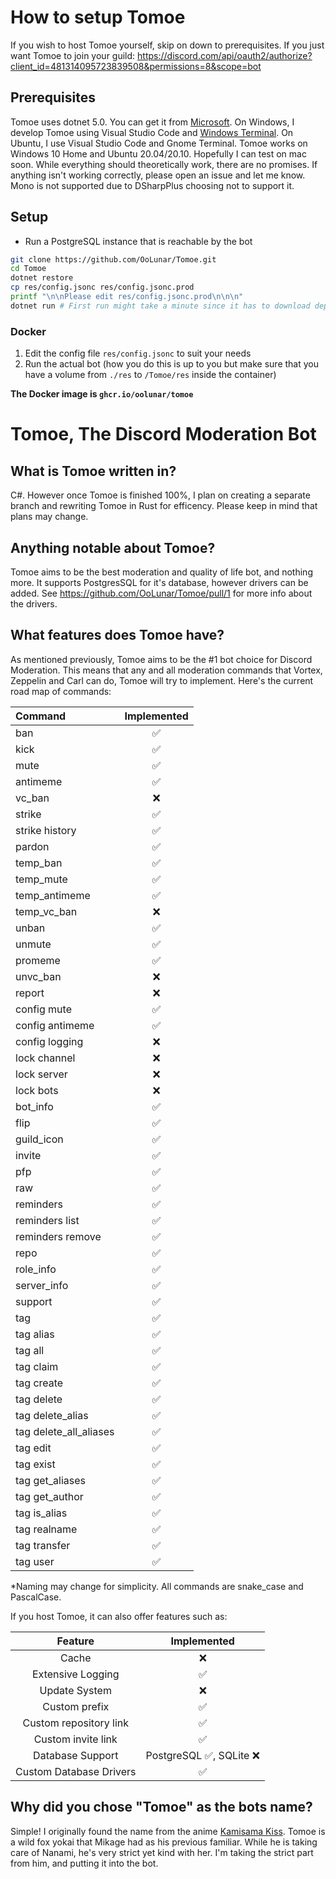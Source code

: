 # How to setup Tomoe

If you wish to host Tomoe yourself, skip on down to prerequisites. If you just want Tomoe to join your guild: https://discord.com/api/oauth2/authorize?client_id=481314095723839508&permissions=8&scope=bot

## Prerequisites

Tomoe uses dotnet 5.0. You can get it from [Microsoft](https://dotnet.microsoft.com/download/dotnet/5.0). On Windows, I develop Tomoe using Visual Studio Code and [Windows Terminal](https://www.microsoft.com/en-us/p/windows-terminal/9n0dx20hk701). On Ubuntu, I use Visual Studio Code and Gnome Terminal. Tomoe works on Windows 10 Home and Ubuntu 20.04/20.10. Hopefully I can test on mac soon. While everything should theoretically work, there are no promises. If anything isn't working correctly, please open an issue and let me know. Mono is not supported due to DSharpPlus choosing not to support it.

## Setup

* Run a PostgreSQL instance that is reachable by the bot

``` bash
git clone https://github.com/OoLunar/Tomoe.git
cd Tomoe
dotnet restore
cp res/config.jsonc res/config.jsonc.prod
printf "\n\nPlease edit res/config.jsonc.prod\n\n\n"
dotnet run # First run might take a minute since it has to download dependencies and whatnot.
```

### Docker

1. Edit the config file `res/config.jsonc` to suit your needs
2. Run the actual bot (how you do this is up to you but make sure that you have a volume from `./res` to `/Tomoe/res` inside the container)

**The Docker image is `ghcr.io/oolunar/tomoe`**

# Tomoe, The Discord Moderation Bot

## What is Tomoe written in?

C#. However once Tomoe is finished 100%, I plan on creating a separate branch and rewriting Tomoe in Rust for efficency. Please keep in mind that plans may change.

## Anything notable about Tomoe?
Tomoe aims to be the best moderation and quality of life bot, and nothing more. It supports PostgresSQL for it's database, however drivers can be added. See https://github.com/OoLunar/Tomoe/pull/1 for more info about the drivers.

## What features does Tomoe have?

As mentioned previously, Tomoe aims to be the #1 bot choice for Discord Moderation. This means that any and all moderation commands that Vortex, Zeppelin and Carl can do, Tomoe will try to implement. Here's the current road map of commands:

| Command | Implemented |
|:-|:-:|
| ban | ✅ |
| kick | ✅ |
| mute | ✅ |
| antimeme |✅ |
| vc_ban | ❌ |
| strike | ✅ |
| strike history | ✅ |
| pardon| ✅ |
| temp_ban | ✅ |
| temp_mute | ✅ |
| temp_antimeme | ✅ |
| temp_vc_ban | ❌ |
| unban | ✅ |
| unmute | ✅ |
| promeme | ✅ |
| unvc_ban | ❌ |
| report | ❌ |
| config mute | ✅ |
| config antimeme | ✅ |
| config logging | ❌ |
| lock channel | ❌ |
| lock server | ❌ |
| lock bots | ❌ |
| bot_info | ✅ |
| flip | ✅ |
| guild_icon | ✅ |
| invite | ✅ |
| pfp | ✅ |
| raw | ✅ |
| reminders | ✅ |
| reminders list | ✅ |
| reminders remove | ✅ |
| repo | ✅ |
| role_info | ✅ |
| server_info | ✅ |
| support | ✅ |
| tag | ✅ |
| tag alias | ✅ |
| tag all | ✅ |
| tag claim | ✅ |
| tag create | ✅ |
| tag delete | ✅ |
| tag delete_alias | ✅ |
| tag delete_all_aliases | ✅ |
| tag edit | ✅ |
| tag exist | ✅ |
| tag get_aliases | ✅ |
| tag get_author | ✅ |
| tag is_alias | ✅ |
| tag realname | ✅ |
| tag transfer | ✅ |
| tag user | ✅ |

*Naming may change for simplicity. All commands are snake_case and PascalCase.

If you host Tomoe, it can also offer features such as:

| Feature | Implemented |
| :-: | :-: |
| Cache | ❌ |
| Extensive Logging | ✅ |
| Update System | ❌ |
| Custom prefix | ✅ |
| Custom repository link | ✅ |
| Custom invite link | ✅ |
| Database Support | PostgreSQL ✅, SQLite ❌ |
| Custom Database Drivers | ✅ |

## Why did you chose "Tomoe" as the bots name?

Simple! I originally found the name from the anime [Kamisama Kiss](https://www.funimation.com/shows/kamisama-kiss/). Tomoe is a wild fox yokai that Mikage had as his previous familiar. While he is taking care of Nanami, he's very strict yet kind with her. I'm taking the strict part from him, and putting it into the bot.
